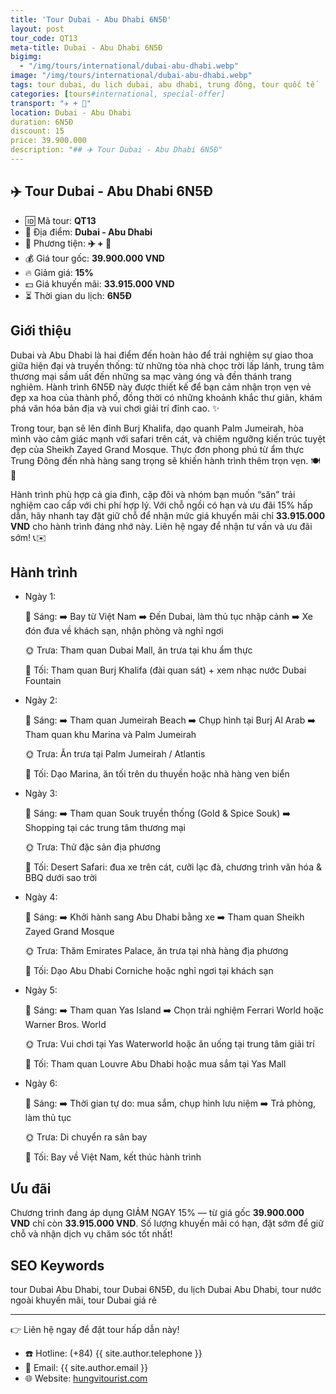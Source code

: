 ```yaml
---
title: 'Tour Dubai - Abu Dhabi 6N5Đ'
layout: post
tour_code: QT13
meta-title: Dubai - Abu Dhabi 6N5Đ
bigimg:
  - "/img/tours/international/dubai-abu-dhabi.webp"
image: "/img/tours/international/dubai-abu-dhabi.webp"
tags: tour dubai, du lịch dubai, abu dhabi, trung đông, tour quốc tế
categories: [tours#international, special-offer]
transport: "✈️ + 🚌"
location: Dubai - Abu Dhabi
duration: 6N5Đ
discount: 15
price: 39.900.000
description: "## ✈️ Tour Dubai - Abu Dhabi 6N5Đ"
---
```


## ✈️ Tour Dubai - Abu Dhabi 6N5Đ 

- 🆔 Mã tour: **QT13**
- 📍 Địa điểm: **Dubai - Abu Dhabi**
- 🚗 Phương tiện: **✈️ + 🚌**
- 💰 Giá tour gốc: **39.900.000 VND**
- 🔥 Giảm giá: **15%**
- 💵 Giá khuyến mãi: **33.915.000 VND**
- ⏳ Thời gian du lịch: **6N5Đ**

## Giới thiệu
Dubai và Abu Dhabi là hai điểm đến hoàn hảo để trải nghiệm sự giao thoa giữa hiện đại và truyền thống: từ những tòa nhà chọc trời lấp lánh, trung tâm thương mại sầm uất đến những sa mạc vàng óng và đền thánh trang nghiêm. Hành trình 6N5Đ này được thiết kế để bạn cảm nhận trọn vẹn vẻ đẹp xa hoa của thành phố, đồng thời có những khoảnh khắc thư giãn, khám phá văn hóa bản địa và vui chơi giải trí đỉnh cao. ✨

Trong tour, bạn sẽ lên đỉnh Burj Khalifa, dạo quanh Palm Jumeirah, hòa mình vào cảm giác mạnh với safari trên cát, và chiêm ngưỡng kiến trúc tuyệt đẹp của Sheikh Zayed Grand Mosque. Thực đơn phong phú từ ẩm thực Trung Đông đến nhà hàng sang trọng sẽ khiến hành trình thêm trọn vẹn. 🍽️🌴

Hành trình phù hợp cả gia đình, cặp đôi và nhóm bạn muốn “săn” trải nghiệm cao cấp với chi phí hợp lý. Với chỗ ngồi có hạn và ưu đãi 15% hấp dẫn, hãy nhanh tay đặt giữ chỗ để nhận mức giá khuyến mãi chỉ **33.915.000 VND** cho hành trình đáng nhớ này. Liên hệ ngay để nhận tư vấn và ưu đãi sớm! 📞✉️

## Hành trình
- Ngày 1:

  🌅 Sáng: ➡️ Bay từ Việt Nam ➡️ Đến Dubai, làm thủ tục nhập cảnh ➡️ Xe đón đưa về khách sạn, nhận phòng và nghỉ ngơi  

  🌞 Trưa: Tham quan Dubai Mall, ăn trưa tại khu ẩm thực  

  🌙 Tối: Tham quan Burj Khalifa (đài quan sát) + xem nhạc nước Dubai Fountain
- Ngày 2:

  🌅 Sáng: ➡️ Tham quan Jumeirah Beach ➡️ Chụp hình tại Burj Al Arab ➡️ Tham quan khu Marina và Palm Jumeirah  

  🌞 Trưa: Ăn trưa tại Palm Jumeirah / Atlantis  

  🌙 Tối: Dạo Marina, ăn tối trên du thuyền hoặc nhà hàng ven biển
- Ngày 3:

  🌅 Sáng: ➡️ Tham quan Souk truyền thống (Gold & Spice Souk) ➡️ Shopping tại các trung tâm thương mại  

  🌞 Trưa: Thử đặc sản địa phương  

  🌙 Tối: Desert Safari: đua xe trên cát, cưỡi lạc đà, chương trình văn hóa & BBQ dưới sao trời
- Ngày 4:

  🌅 Sáng: ➡️ Khởi hành sang Abu Dhabi bằng xe ➡️ Tham quan Sheikh Zayed Grand Mosque  

  🌞 Trưa: Thăm Emirates Palace, ăn trưa tại nhà hàng địa phương  

  🌙 Tối: Dạo Abu Dhabi Corniche hoặc nghỉ ngơi tại khách sạn
- Ngày 5:

  🌅 Sáng: ➡️ Tham quan Yas Island ➡️ Chọn trải nghiệm Ferrari World hoặc Warner Bros. World  

  🌞 Trưa: Vui chơi tại Yas Waterworld hoặc ăn uống tại trung tâm giải trí  

  🌙 Tối: Tham quan Louvre Abu Dhabi hoặc mua sắm tại Yas Mall
- Ngày 6:

  🌅 Sáng: ➡️ Thời gian tự do: mua sắm, chụp hình lưu niệm ➡️ Trả phòng, làm thủ tục  

  🌞 Trưa: Di chuyển ra sân bay  

  🌙 Tối: Bay về Việt Nam, kết thúc hành trình

## Ưu đãi
Chương trình đang áp dụng GIẢM NGAY 15% — từ giá gốc **39.900.000 VND** chỉ còn **33.915.000 VND**. Số lượng khuyến mãi có hạn, đặt sớm để giữ chỗ và nhận dịch vụ chăm sóc tốt nhất!

## SEO Keywords
tour Dubai Abu Dhabi, tour Dubai 6N5Đ, du lịch Dubai Abu Dhabi, tour nước ngoài khuyến mãi, tour Dubai giá rẻ

---

👉 Liên hệ ngay để đặt tour hấp dẫn này!

- ☎️ Hotline: (+84) {{ site.author.telephone }}
- 📧 Email: {{ site.author.email }}
- 🌐 Website: [hungvitourist.com](https://hungvitourist.com)

